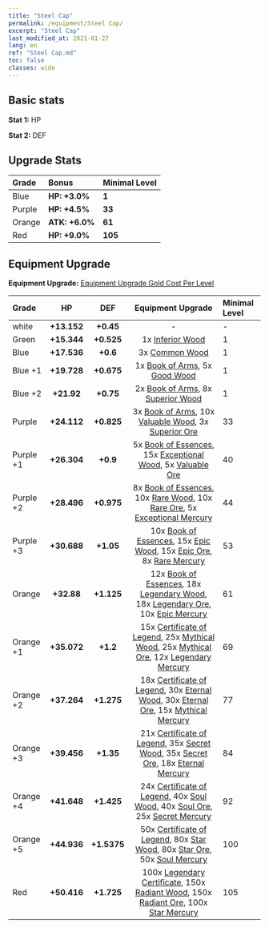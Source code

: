 ```yaml
---
title: "Steel Cap"
permalink: /equipment/Steel Cap/
excerpt: "Steel Cap"
last_modified_at: 2021-01-27
lang: en
ref: "Steel Cap.md"
toc: false
classes: wide
---
```


## Basic stats
 **Stat 1:** HP

 **Stat 2:** DEF

## Upgrade Stats

  |     Grade    |   Bonus | Minimal Level | 
  |:-------------|:--------|:--------------| 
  | Blue | **HP: +3.0%** | **1** | 
  | Purple | **HP: +4.5%** | **33** | 
  | Orange | **ATK: +6.0%** | **61** | 
  | Red | **HP: +9.0%** | **105** | 


## Equipment Upgrade
 **Equipment Upgrade:** [Equipment Upgrade Gold Cost Per Level](/equipment/EquipmentUpgradeCostPerLevel/) 

  |          Grade      | HP | DEF | Equipment Upgrade | Minimal Level |
  |:--------------------|:---------:|:---------:|:----------------:|:--------------|
  | white | **+13.152** | **+0.45** | - | - |
  | Green | **+15.344** | **+0.525** | 1x [ Inferior Wood](/Items/mat_12/) | 1 |
  | Blue | **+17.536** | **+0.6** | 3x [ Common Wood](/Items/mat_53/) | 1 |
  | Blue +1 | **+19.728** | **+0.675** | 1x [ Book of Arms](/Items/mat_32/), 5x [ Good Wood](/Items/mat_90/) | 1 |
  | Blue +2 | **+21.92** | **+0.75** | 2x [ Book of Arms](/Items/mat_71/), 8x [ Superior Wood](/Items/mat_28/) | 1 |
  | Purple | **+24.112** | **+0.825** | 3x [ Book of Arms](/Items/mat_6/), 10x [ Valuable Wood](/Items/mat_43/), 3x [ Superior Ore](/Items/mat_13/) | 33 |
  | Purple +1 | **+26.304** | **+0.9** | 5x [ Book of Essences](/Items/mat_44/), 15x [ Exceptional Wood](/Items/mat_82/), 5x [ Valuable Ore](/Items/mat_55/) | 40 |
  | Purple +2 | **+28.496** | **+0.975** | 8x [ Book of Essences](/Items/mat_84/), 10x [ Rare Wood](/Items/mat_14/), 10x [ Rare Ore](/Items/mat_2/), 5x [ Exceptional Mercury](/Items/mat_91/) | 44 |
  | Purple +3 | **+30.688** | **+1.05** | 10x [ Book of Essences](/Items/mat_20/), 15x [ Epic Wood](/Items/mat_57/), 15x [ Epic Ore](/Items/mat_42/), 8x [ Rare Mercury](/Items/mat_29/) | 53 |
  | Orange | **+32.88** | **+1.125** | 12x [ Book of Essences](/Items/mat_60/), 18x [ Legendary Wood](/Items/mat_93/), 18x [ Legendary Ore](/Items/mat_81/), 10x [ Epic Mercury](/Items/mat_70/) | 61 |
  | Orange +1 | **+35.072** | **+1.2** | 15x [ Certificate of Legend](/Items/mat_96/), 25x [ Mythical Wood](/Items/mat_9/), 25x [ Mythical Ore](/Items/mat_23/), 12x [ Legendary Mercury](/Items/mat_3/) | 69 |
  | Orange +2 | **+37.264** | **+1.275** | 18x [ Certificate of Legend](/Items/mat_25/), 30x [ Eternal Wood](/Items/mat_75/), 30x [ Eternal Ore](/Items/mat_36/), 15x [ Mythical Mercury](/Items/mat_50/) | 77 |
  | Orange +3 | **+39.456** | **+1.35** | 21x [ Certificate of Legend](/Items/mat_38/), 35x [ Secret Wood](/Items/mat_87/), 35x [ Secret Ore](/Items/mat_99/), 18x [ Eternal Mercury](/Items/mat_62/) | 84 |
  | Orange +4 | **+41.648** | **+1.425** | 24x [ Certificate of Legend](/Items/mat_100/), 40x [ Soul Wood](/Items/mat_49/), 40x [ Soul Ore](/Items/mat_8/), 25x [ Secret Mercury](/Items/mat_22/) | 92 |
  | Orange +5 | **+44.936** | **+1.5375** | 50x [ Certificate of Legend](/Items/mat_11/), 80x [ Star Wood](/Items/mat_63/), 80x [ Star Ore](/Items/mat_72/), 50x [ Soul Mercury](/Items/mat_34/) | 100 |
  | Red | **+50.416** | **+1.725** | 100x [ Legendary Certificate](/Items/mat_76/), 150x [ Radiant Wood](/Items/mat_21/), 150x [ Radiant Ore](/Items/mat_88/), 100x [ Star Mercury](/Items/mat_98/) | 105 |

